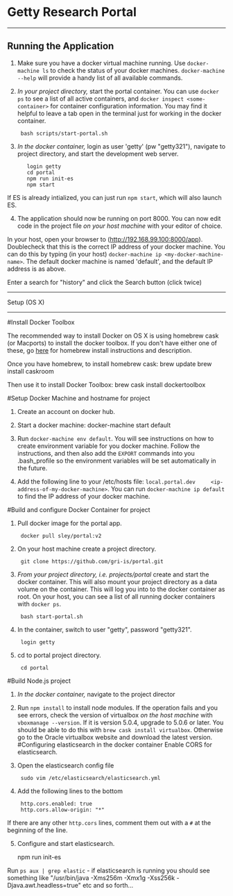 Getty Research Portal
=====================
*******************************


Running the Application
------------------------


1. Make sure you have a docker virtual machine running. Use `docker-machine ls` to check the status of your docker machines. `docker-machine --help` will provide a handy list of all available commands.

2. *In your project directory,* start the portal container. You can use `docker ps` to see a list of all active containers, and `docker inspect <some-container>` for container configuration information. You may find it helpful to leave a tab open in the terminal just for working in the docker container.

        bash scripts/start-portal.sh

3. *In the docker container,* login as user 'getty' (pw "getty321"), navigate to project directory, and start the development web server.

          login getty
          cd portal
          npm run init-es
          npm start

If ES is already intialized, you can just run `npm start`, which will also launch ES. 

4. The application should now be running on port 8000. You can now edit code in the project file *on your host machine* with your editor of choice.

In your host, open your browser to (http://192.168.99.100:8000/app). Doublecheck that this is the correct IP address of your docker machine. You can do this by typing (in your host) `docker-machine ip <my-docker-machine-name>`. The default docker machine is named 'default', and the default IP address is as above.


Enter a search for "history" and click the Search button (click twice)

*******************************


Setup (OS X)
_______________________

#Install Docker Toolbox

The recommended way to install Docker on OS X is using homebrew cask (or Macports) to install the docker toolbox.
If you don't have either one of these, go [here](http://http://brew.sh/) for homebrew install instructions and description.

Once you have homebrew, to install homebrew cask:
        brew update
        brew install caskroom

Then use it to install Docker Toolbox:
        brew cask install dockertoolbox

#Setup Docker Machine and hostname for project

1. Create an account on docker hub.

2. Start a docker machine:
        docker-machine start default

3. Run `docker-machine env default`. You will see instructions on how to create environment variable for you docker machine. Follow the instructions, and then also add the `EXPORT` commands into you .bash_profile so the environment variables will be set automatically in the future.

4. Add the following line to your /etc/hosts file: `local.portal.dev     <ip-address-of-my-docker-machine>`. You can run `docker-machine ip default` to find the IP address of your docker machine.


#Build and configure Docker Container for project
1. Pull docker image for the portal app.

        docker pull sley/portal:v2

2. On your host machine create a project directory.

        git clone https://github.com/gri-is/portal.git

3. *From your project directory, i.e. projects/portal* create and start the docker container. This will also mount your project directory as a data volume on the container. This will log you into to the docker container as root. On your host, you can see a list of all running docker containers with `docker ps`.

        bash start-portal.sh

3. In the container, switch to user "getty", password "getty321".

        login getty

4. cd to portal project directory.

        cd portal

#Build Node.js project

1. *In the docker container,* navigate to the project director

2. Run `npm install` to install node modules. If the operation fails and you see errors, check the version of virtualbox *on the host machine* with `vboxmanage --version`. If it is version 5.0.4, upgrade to 5.0.6 or later. You should be able to do this with `brew cask install virtualbox`. Otherwise go to the Oracle virtualbox website and download the latest version.
#Configuring elasticsearch in the docker container
Enable CORS for elasticsearch.

6. Open the elasticsearch config file

        sudo vim /etc/elasticsearch/elasticsearch.yml

7. Add the following lines to the bottom

        http.cors.enabled: true
        http.cors.allow-origin: "*"

If there are any other `http.cors` lines, comment them out with a `#` at the beginning of the line.

5. Configure and start elasticsearch.

    npm run init-es

Run `ps aux | grep elastic` - if elasticsearch is running you should see something like "/usr/bin/java -Xms256m -Xmx1g -Xss256k -Djava.awt.headless=true" etc and so forth...
